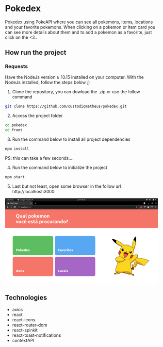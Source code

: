 # Pokedex
Pokedex using PokeAPI where you can see all pokemons, items, locations and your favorite pokemons.
When clicking on a pokemon or item card you can see more details about them and to add a pokemon as a favorite, just click on the <3..


## How run the project

### Requests
Have the NodeJs version ≥ 10.15 installed on your computer.
With the NodeJs installed, follow the steps below ;)

1. Clone the repository, you can dowload the .zip or use the follow command
```bash
git clone https://github.com/custodiomatheus/pokedex.git
```

2. Access the project folder
```bash
cd pokedex
cd front
```

3. Run the command below to install all project dependencies
```bash
npm install
```
PS: this can take a few seconds....

4. Run the command below to initialize the project
```bash
npm start
```
5. Last but not least, open some browser in the follow url http://localhost:3000

![Pagina inicial](./index.png)

## Technologies
* axios
* react
* react-icons
* react-router-dom
* react-spinkit
* react-toast-notifications
* contextAPI

